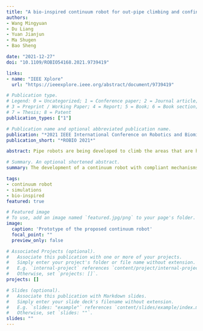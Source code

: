 ```yaml
---
title: "A bio-inspired continuum robot for out-pipe climbing and confined space navigating"
authors:
- Wang Mingyuan
- Du Liang
- Yuan Jianjun
- Ma Shugen
- Bao Sheng

date: "2021-12-27"
doi: "10.1109/ROBIO54168.2021.9739419"

links:
- name: "IEEE Xplore"
  url: "https://ieeexplore.ieee.org/abstract/document/9739419"

# Publication type.
# Legend: 0 = Uncategorized; 1 = Conference paper; 2 = Journal article;
# 3 = Preprint / Working Paper; 4 = Report; 5 = Book; 6 = Book section;
# 7 = Thesis; 8 = Patent
publication_types: ["1"]

# Publication name and optional abbreviated publication name.
publication: "*2021 IEEE International Conference on Robotics and Biomimetics*"
publication_short: "*ROBIO 2021*"

abstract: Pipe robots are being developed to climb the areas that are hard to reach for human beings. Generally, there are few out-pipe robots that can both climb among pipes and pass through confined space. To this end, we propose a solution based on a continuum robot with several compliant mechanisms. This robot can imitate the locomotion principles of both caterpillars and inch-worms. The kinematics of the two-segment continuum robot is analyzed. Simulations including task space motion and confined space navigating are performed using a flexible multi-body dynamics method are performed for further discussion. Lastly, we showcase primary experiments of our proposed continuum robot for narrow gap exploration.

# Summary. An optional shortened abstract.
summary: The development of a continuum robot with compliant mechanisms that imitates the locomotion of caterpillars and inch-worms is proposed for climbing pipes and navigating confined spaces, with kinematic analysis and simulations, and primary experiments demonstrating potential for narrow gap exploration.

tags:
- continuum robot
- simulations
- bio-inspired
featured: true

# Featured image
# To use, add an image named `featured.jpg/png` to your page's folder. 
image:
  caption: 'Prototype of the proposed continuum robot'
  focal_point: ""
  preview_only: false

# Associated Projects (optional).
#   Associate this publication with one or more of your projects.
#   Simply enter your project's folder or file name without extension.
#   E.g. `internal-project` references `content/project/internal-project/index.md`.
#   Otherwise, set `projects: []`.
projects: []

# Slides (optional).
#   Associate this publication with Markdown slides.
#   Simply enter your slide deck's filename without extension.
#   E.g. `slides: "example"` references `content/slides/example/index.md`.
#   Otherwise, set `slides: ""`.
slides: ""
---
```


